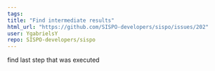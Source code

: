 ```yaml
---
tags: 
title: "Find intermediate results"
html_url: "https://github.com/SISPO-developers/sispo/issues/202"
user: YgabrielsY
repo: SISPO-developers/sispo
---
```


find last step that was executed